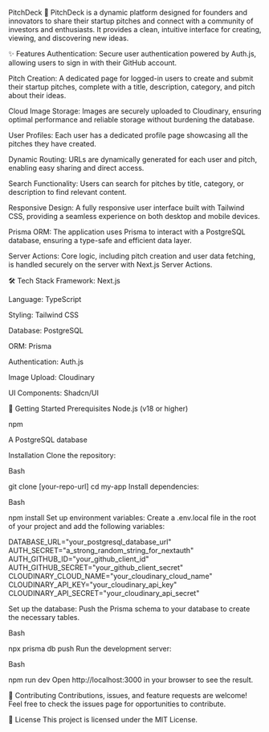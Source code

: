 PitchDeck 🚀
PitchDeck is a dynamic platform designed for founders and innovators to share their startup pitches and connect with a community of investors and enthusiasts. It provides a clean, intuitive interface for creating, viewing, and discovering new ideas.

✨ Features
Authentication: Secure user authentication powered by Auth.js, allowing users to sign in with their GitHub account.

Pitch Creation: A dedicated page for logged-in users to create and submit their startup pitches, complete with a title, description, category, and pitch about their ideas.

Cloud Image Storage: Images are securely uploaded to Cloudinary, ensuring optimal performance and reliable storage without burdening the database.

User Profiles: Each user has a dedicated profile page showcasing all the pitches they have created.

Dynamic Routing: URLs are dynamically generated for each user and pitch, enabling easy sharing and direct access.

Search Functionality: Users can search for pitches by title, category, or description to find relevant content.

Responsive Design: A fully responsive user interface built with Tailwind CSS, providing a seamless experience on both desktop and mobile devices.

Prisma ORM: The application uses Prisma to interact with a PostgreSQL database, ensuring a type-safe and efficient data layer.

Server Actions: Core logic, including pitch creation and user data fetching, is handled securely on the server with Next.js Server Actions.

🛠️ Tech Stack
Framework: Next.js

Language: TypeScript

Styling: Tailwind CSS

Database: PostgreSQL

ORM: Prisma

Authentication: Auth.js

Image Upload: Cloudinary

UI Components: Shadcn/UI

🚀 Getting Started
Prerequisites
Node.js (v18 or higher)

npm

A PostgreSQL database

Installation
Clone the repository:

Bash

git clone [your-repo-url]
cd my-app
Install dependencies:

Bash

npm install
Set up environment variables:
Create a .env.local file in the root of your project and add the following variables:

DATABASE_URL="your_postgresql_database_url"
AUTH_SECRET="a_strong_random_string_for_nextauth"
AUTH_GITHUB_ID="your_github_client_id"
AUTH_GITHUB_SECRET="your_github_client_secret"
CLOUDINARY_CLOUD_NAME="your_cloudinary_cloud_name"
CLOUDINARY_API_KEY="your_cloudinary_api_key"
CLOUDINARY_API_SECRET="your_cloudinary_api_secret"

Set up the database:
Push the Prisma schema to your database to create the necessary tables.

Bash

npx prisma db push
Run the development server:

Bash

npm run dev
Open http://localhost:3000 in your browser to see the result.

🤝 Contributing
Contributions, issues, and feature requests are welcome! Feel free to check the issues page for opportunities to contribute.

📄 License
This project is licensed under the MIT License.

